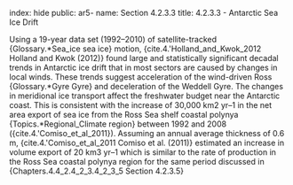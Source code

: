 index: hide
public: ar5-
name: Section 4.2.3.3
title: 4.2.3.3 - Antarctic Sea Ice Drift

Using a 19-year data set (1992–2010) of satellite-tracked {Glossary.*Sea_ice sea ice} motion, {cite.4.'Holland_and_Kwok_2012 Holland and Kwok (2012)} found large and statistically significant decadal trends in Antarctic ice drift that in most sectors are caused by changes in local winds. These trends suggest acceleration of the wind-driven Ross {Glossary.*Gyre Gyre} and deceleration of the Weddell Gyre. The changes in meridional ice transport affect the freshwater budget near the Antarctic coast. This is consistent with the increase of 30,000 km2 yr–1 in the net area export of sea ice from the Ross Sea shelf coastal polynya {Topics.*Regional_Climate region} between 1992 and 2008 ({cite.4.'Comiso_et_al_2011}). Assuming an annual average thickness of 0.6 m, {cite.4.'Comiso_et_al_2011 Comiso et al. (2011)} estimated an increase in volume export of 20 km3 yr–1 which is similar to the rate of production in the Ross Sea coastal polynya region for the same period discussed in {Chapters.4.4_2.4_2_3.4_2_3_5 Section 4.2.3.5}
